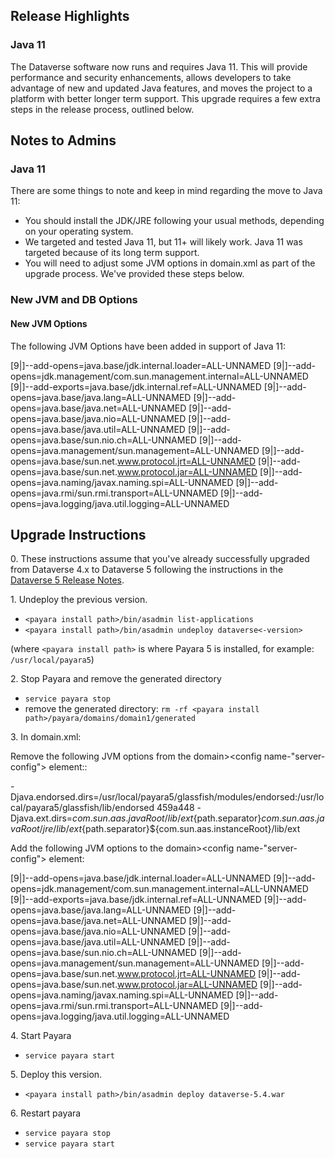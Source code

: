 ## Release Highlights

### Java 11

The Dataverse software now runs and requires Java 11. This will provide performance and security enhancements, allows developers to take advantage of new and updated Java features, and moves the project to a platform with better longer term support. This upgrade requires a few extra steps in the release process, outlined below.

## Notes to Admins

### Java 11

There are some things to note and keep in mind regarding the move to Java 11:

- You should install the JDK/JRE following your usual methods, depending on your operating system.
- We targeted and tested Java 11, but 11+ will likely work. Java 11 was targeted because of its long term support.
- You will need to adjust some JVM options in domain.xml as part of the upgrade process. We've provided these steps below.

### New JVM and DB Options

#### New JVM Options

The following JVM Options have been added in support of Java 11:

<jvm-options>[9|]--add-opens=java.base/jdk.internal.loader=ALL-UNNAMED</jvm-options>
<jvm-options>[9|]--add-opens=jdk.management/com.sun.management.internal=ALL-UNNAMED</jvm-options>
<jvm-options>[9|]--add-exports=java.base/jdk.internal.ref=ALL-UNNAMED</jvm-options>
<jvm-options>[9|]--add-opens=java.base/java.lang=ALL-UNNAMED</jvm-options>
<jvm-options>[9|]--add-opens=java.base/java.net=ALL-UNNAMED</jvm-options>
<jvm-options>[9|]--add-opens=java.base/java.nio=ALL-UNNAMED</jvm-options>
<jvm-options>[9|]--add-opens=java.base/java.util=ALL-UNNAMED</jvm-options>
<jvm-options>[9|]--add-opens=java.base/sun.nio.ch=ALL-UNNAMED</jvm-options>
<jvm-options>[9|]--add-opens=java.management/sun.management=ALL-UNNAMED</jvm-options>
<jvm-options>[9|]--add-opens=java.base/sun.net.www.protocol.jrt=ALL-UNNAMED</jvm-options>
<jvm-options>[9|]--add-opens=java.base/sun.net.www.protocol.jar=ALL-UNNAMED</jvm-options>
<jvm-options>[9|]--add-opens=java.naming/javax.naming.spi=ALL-UNNAMED</jvm-options>
<jvm-options>[9|]--add-opens=java.rmi/sun.rmi.transport=ALL-UNNAMED</jvm-options>
<jvm-options>[9|]--add-opens=java.logging/java.util.logging=ALL-UNNAMED</jvm-options>

## Upgrade Instructions

0\. These instructions assume that you've already successfully upgraded from Dataverse 4.x to  Dataverse 5 following the instructions in the [Dataverse 5 Release Notes](https://github.com/IQSS/dataverse/releases/tag/v5.0).

1\. Undeploy the previous version.

- `<payara install path>/bin/asadmin list-applications`
- `<payara install path>/bin/asadmin undeploy dataverse<-version>`

(where `<payara install path>` is where Payara 5 is installed, for example: `/usr/local/payara5`)

2\. Stop Payara and remove the generated directory

- `service payara stop`
- remove the generated directory: 
`rm -rf <payara install path>/payara/domains/domain1/generated`

3\. In domain.xml:

Remove the following JVM options from the domain><configs><config name-"server-config"><java-config> element::

  <jvm-options>-Djava.endorsed.dirs=/usr/local/payara5/glassfish/modules/endorsed:/usr/local/payara5/glassfish/lib/endorsed</jvm-options>
  459a448
  <jvm-options>-Djava.ext.dirs=${com.sun.aas.javaRoot}/lib/ext${path.separator}${com.sun.aas.javaRoot}/jre/lib/ext${path.separator}${com.sun.aas.instanceRoot}/lib/ext</jvm-options>

Add the following JVM options to the domain><configs><config name-"server-config"><java-config> element:  

  <jvm-options>[9|]--add-opens=java.base/jdk.internal.loader=ALL-UNNAMED</jvm-options>
  <jvm-options>[9|]--add-opens=jdk.management/com.sun.management.internal=ALL-UNNAMED</jvm-options>
  <jvm-options>[9|]--add-exports=java.base/jdk.internal.ref=ALL-UNNAMED</jvm-options>
  <jvm-options>[9|]--add-opens=java.base/java.lang=ALL-UNNAMED</jvm-options>
  <jvm-options>[9|]--add-opens=java.base/java.net=ALL-UNNAMED</jvm-options>
  <jvm-options>[9|]--add-opens=java.base/java.nio=ALL-UNNAMED</jvm-options>
  <jvm-options>[9|]--add-opens=java.base/java.util=ALL-UNNAMED</jvm-options>
  <jvm-options>[9|]--add-opens=java.base/sun.nio.ch=ALL-UNNAMED</jvm-options>
  <jvm-options>[9|]--add-opens=java.management/sun.management=ALL-UNNAMED</jvm-options>
  <jvm-options>[9|]--add-opens=java.base/sun.net.www.protocol.jrt=ALL-UNNAMED</jvm-options>
  <jvm-options>[9|]--add-opens=java.base/sun.net.www.protocol.jar=ALL-UNNAMED</jvm-options>
  <jvm-options>[9|]--add-opens=java.naming/javax.naming.spi=ALL-UNNAMED</jvm-options>
  <jvm-options>[9|]--add-opens=java.rmi/sun.rmi.transport=ALL-UNNAMED</jvm-options>
  <jvm-options>[9|]--add-opens=java.logging/java.util.logging=ALL-UNNAMED</jvm-options>

4\. Start Payara

- `service payara start`
  
5\. Deploy this version.

- `<payara install path>/bin/asadmin deploy dataverse-5.4.war`

6\. Restart payara

- `service payara stop`
- `service payara start`
